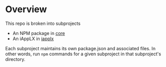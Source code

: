 # Overview

This repo is broken into subprojects

* An NPM package in [core](core)
* An iAppLX in [iapplx](iapplx)

Each subproject maintains its own package.json and associated files.
In other words, run `npm` commands for a given subproject in that subproject's directory.
